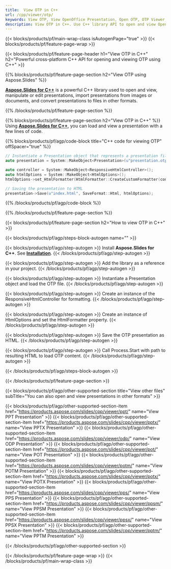 ```yaml
---
title:  View OTP in C++
url: /cpp/viewer/otp/
keywords: View OTP, View OpenOffice Presentation, Open OTP, OTP Viewer, OTP, C++ API, C++ Library, CPP
description: View OTP in C++. Use C++ library API to open and view OpenOffice presentation
---
```


{{< blocks/products/pf/main-wrap-class isAutogenPage="true" >}}
{{< blocks/products/pf/feature-page-wrap >}}

{{< blocks/products/pf/feature-page-header h1="View OTP in C++" h2="Powerful cross-platform C++ API for opening and viewing OTP using C++" >}}

{{% blocks/products/pf/feature-page-section h2="View OTP using Aspose.Slides" %}}

[**Aspose.Slides for C++**](https://products.aspose.com/slides/cpp/) is a powerful C++ library used to open and view, manipulate or edit presentations, import presentations from images or documents, and convert presentations to files in other formats.

{{% /blocks/products/pf/feature-page-section %}}




{{% blocks/products/pf/feature-page-section  h2="View OTP in C++" %}}
Using [**Aspose.Slides for C++**](https://products.aspose.com/slides/cpp/), you can load and view a presentation with a few lines of code.

{{% blocks/products/pf/agp/code-block title="C++ code for viewing OTP" offSpacer="true" %}}
```cpp
// Instantiate a Presentation object that represents a presentation file
auto presentation = System::MakeObject<Presentation>(u"presentation.otp");

auto controller = System::MakeObject<ResponsiveHtmlController>();
auto htmlOptions = System::MakeObject<HtmlOptions>();
htmlOptions->set_HtmlFormatter(HtmlFormatter::CreateCustomFormatter(controller));

// Saving the presentation to HTML
presentation->Save(u"index.html", SaveFormat::Html, htmlOptions);
```
{{% /blocks/products/pf/agp/code-block %}}

{{% /blocks/products/pf/feature-page-section %}}




{{< blocks/products/pf/feature-page-section  h2="How to view OTP in C++" >}}


{{< blocks/products/pf/agp/steps-block-autogen name="" >}}


{{< blocks/products/pf/agp/step-autogen >}}
Install **Aspose.Slides for C++**. See [**Installation**](https://docs.aspose.com/slides/cpp/installation/).
{{< /blocks/products/pf/agp/step-autogen >}}

{{< blocks/products/pf/agp/step-autogen >}}
Add the library as a reference in your project.
{{< /blocks/products/pf/agp/step-autogen >}}

{{< blocks/products/pf/agp/step-autogen >}}
Instantiate a Presentation object and load the OTP file.
{{< /blocks/products/pf/agp/step-autogen >}}

{{< blocks/products/pf/agp/step-autogen >}}
Create an instance of the ResponsiveHtmlController for formatting.
{{< /blocks/products/pf/agp/step-autogen >}}

{{< blocks/products/pf/agp/step-autogen >}}
Create an instance of HtmlOptions and set the HtmlFormatter property.
{{< /blocks/products/pf/agp/step-autogen >}}

{{< blocks/products/pf/agp/step-autogen >}}
Save the OTP presentation as HTML.
{{< /blocks/products/pf/agp/step-autogen >}}

{{< blocks/products/pf/agp/step-autogen >}}
Call Process.Start with path to resulting HTML to load OTP content.
{{< /blocks/products/pf/agp/step-autogen >}}


{{< /blocks/products/pf/agp/steps-block-autogen >}}


{{< /blocks/products/pf/feature-page-section >}}





{{< blocks/products/pf/agp/other-supported-section title="View other files" subTitle="You can also open and view presentations in other formats" >}}

{{< blocks/products/pf/agp/other-supported-section-item href="https://products.aspose.com/slides/cpp/viewer/ppt/" name="View PPT Presentation" >}}
{{< blocks/products/pf/agp/other-supported-section-item href="https://products.aspose.com/slides/cpp/viewer/pptx/" name="View PPTX Presentation" >}}
{{< blocks/products/pf/agp/other-supported-section-item href="https://products.aspose.com/slides/cpp/viewer/odp/" name="View ODP Presentation" >}}
{{< blocks/products/pf/agp/other-supported-section-item href="https://products.aspose.com/slides/cpp/viewer/pot/" name="View POT Presentation" >}}
{{< blocks/products/pf/agp/other-supported-section-item href="https://products.aspose.com/slides/cpp/viewer/potm/" name="View POTM Presentation" >}}
{{< blocks/products/pf/agp/other-supported-section-item href="https://products.aspose.com/slides/cpp/viewer/potx/" name="View POTX Presentation" >}}
{{< blocks/products/pf/agp/other-supported-section-item href="https://products.aspose.com/slides/cpp/viewer/pps/" name="View PPS Presentation" >}}
{{< blocks/products/pf/agp/other-supported-section-item href="https://products.aspose.com/slides/cpp/viewer/ppsm/" name="View PPSM Presentation" >}}
{{< blocks/products/pf/agp/other-supported-section-item href="https://products.aspose.com/slides/cpp/viewer/ppsx/" name="View PPSX Presentation" >}}
{{< blocks/products/pf/agp/other-supported-section-item href="https://products.aspose.com/slides/cpp/viewer/pptm/" name="View PPTM Presentation" >}}

{{< /blocks/products/pf/agp/other-supported-section >}}

{{< /blocks/products/pf/feature-page-wrap >}}
{{< /blocks/products/pf/main-wrap-class >}}